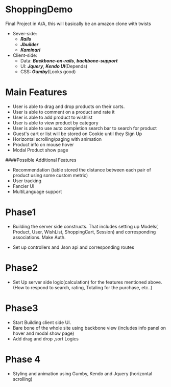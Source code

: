ShoppingDemo
============

Final Project in A/A, this will basically be an amazon clone with twists


* Sever-side: 
    + **_Rails_**
    + **_Jbuilder_**
    + **_Kaminari_**
* Client-side: 
    + Data: **_Backbone-on-rails_**, **_backbone-support_**
    + UI:  **_Jquery_**, **_Kendo UI_**(Depends)
    + CSS: **_Gumby_**(Looks good)

Main Features
========
  * User is able to drag and drop products on their carts. 
  * User is able to comment on a product and rate it
  * User is able to add product to wishlist
  * User is able to view product by category
  * User is able to use auto completion search bar to search for product
  * Guest's cart or list will be stored on Cookie until they Sign Up
  * Horizontal scrolling/paging with animation 
  * Product info on mouse hover
  * Modal Product show page

####Possible Additional Features
  * Recommendation (table stored the distance between each pair of product using some custom metric)
  * User tracking
  * Fancier UI
  * MultiLanguage support


Phase1
========
  
* Building the server side constructs. That includes setting up Models( Product, User, WishList, ShoppingCart, Session) and corresponding associations. Make Auth. 

* Set up controllers and Json api and corresponding routes


Phase2
========
* Set Up server side logic(calculation) for the features mentioned above. (How to respond to search, rating, Totaling for the purchase, etc..)

Phase3
========
* Start Building client side UI.
* Bare bone of the whole site using backbone view (includes info panel on hover and modal show page)
* Add drag and drop ,sort Logics

Phase 4
========
* Styling and animation using Gumby, Kendo and Jquery (horizontal scrolling)
  

